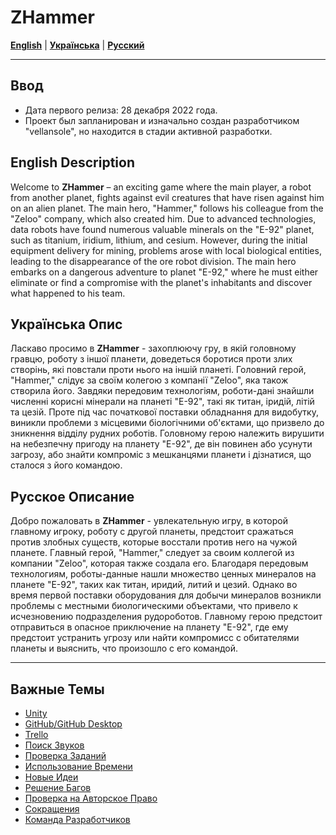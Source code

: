 # ZHammer

[**English**](#english-description) | [**Українська**](#українська-опис) | [**Русский**](#русское-описание)

---

## Ввод
* Дата первого релиза: 28 декабря 2022 года.
* Проект был запланирован и изначально создан разработчиком "vellansole", но находится в стадии активной разработки.

## English Description
Welcome to **ZHammer** – an exciting game where the main player, a robot from another planet, fights against evil creatures that have risen against him on an alien planet. The main hero, "Hammer," follows his colleague from the "Zeloo" company, which also created him. Due to advanced technologies, data robots have found numerous valuable minerals on the "E-92" planet, such as titanium, iridium, lithium, and cesium. However, during the initial equipment delivery for mining, problems arose with local biological entities, leading to the disappearance of the ore robot division. The main hero embarks on a dangerous adventure to planet "E-92," where he must either eliminate or find a compromise with the planet's inhabitants and discover what happened to his team.

## Українська Опис
Ласкаво просимо в **ZHammer** - захоплюючу гру, в якій головному гравцю, роботу з іншої планети, доведеться боротися проти злих створінь, які повстали проти нього на іншій планеті. Головний герой, "Hammer," слідує за своїм колегою з компанії "Zeloo", яка також створила його. Завдяки передовим технологіям, роботи-дані знайшли численні корисні мінерали на планеті "E-92", такі як титан, іридій, літій та цезій. Проте під час початкової поставки обладнання для видобутку, виникли проблеми з місцевими біологічними об'єктами, що призвело до зникнення відділу рудних роботів. Головному герою належить вирушити на небезпечну пригоду на планету "E-92", де він повинен або усунути загрозу, або знайти компроміс з мешканцями планети і дізнатися, що сталося з його командою.

## Русское Описание
Добро пожаловать в **ZHammer** - увлекательную игру, в которой главному игроку, роботу с другой планеты, предстоит сражаться против злобных существ, которые восстали против него на чужой планете. Главный герой, "Hammer," следует за своим коллегой из компании "Zeloo", которая также создала его. Благодаря передовым технологиям, роботы-данные нашли множество ценных минералов на планете "E-92", таких как титан, иридий, литий и цезий. Однако во время первой поставки оборудования для добычи минералов возникли проблемы с местными биологическими объектами, что привело к исчезновению подразделения рудороботов. Главному герою предстоит отправиться в опасное приключение на планету "E-92", где ему предстоит устранить угрозу или найти компромисс с обитателями планеты и выяснить, что произошло с его командой.

---

## Важные Темы
* [Unity](https://github.com/Nickiduzo/ZHmamer/blob/main/Insctruction/Unity.md)
* [GitHub/GitHub Desktop](#github-github-desktop)
* [Trello](#trello)
* [Поиск Звуков](#поиск-звуков)
* [Проверка Заданий](#проверка-заданий)
* [Использование Времени](#использование-времени)
* [Новые Идеи](#новые-идеи)
* [Решение Багов](#решение-багов)
* [Проверка на Авторское Право](#проверка-на-авторское-право)
* [Сокращения](https://github.com/Nickiduzo/ZHmamer/blob/main/Insctruction/%D0%A1%D0%BE%D0%BA%D1%80%D0%B0%D1%89%D0%B5%D0%BD%D0%B8%D1%8F.md)
* [Команда Разработчиков](#команда-разработчиков)

